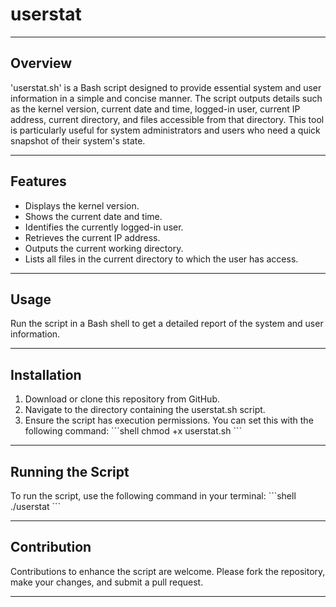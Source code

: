 # userstat
---

## Overview
'userstat.sh' is a Bash script designed to provide essential system and user information in a simple and concise manner. The script outputs details such as the kernel version, current date and time, logged-in user, current IP address, current directory, and files accessible from that directory. This tool is particularly useful for system administrators and users who need a quick snapshot of their system's state.

---

## Features
* Displays the kernel version.
* Shows the current date and time.
* Identifies the currently logged-in user.
* Retrieves the current IP address.
* Outputs the current working directory.
* Lists all files in the current directory to which the user has access.
---

## Usage
Run the script in a Bash shell to get a detailed report of the system and user information.

---

## Installation
1. Download or clone this repository from GitHub.
2. Navigate to the directory containing the userstat.sh script.
3. Ensure the script has execution permissions. You can set this with the following command:
\```shell
chmod +x userstat.sh
\```

---

## Running the Script
To run the script, use the following command in your terminal:
\```shell
./userstat
\```

---

## Contribution
Contributions to enhance the script are welcome. Please fork the repository, make your changes, and submit a pull request.

---